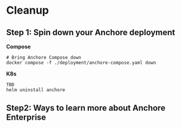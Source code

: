 # Cleanup

## Step 1: Spin down your Anchore deployment

**Compose**
```
# Bring Anchore Compose down
docker compose -f ./deployment/anchore-compose.yaml down
```
**K8s**
```
TBD
helm uninstall anchore
```

## Step2: Ways to learn more about Anchore Enterprise

